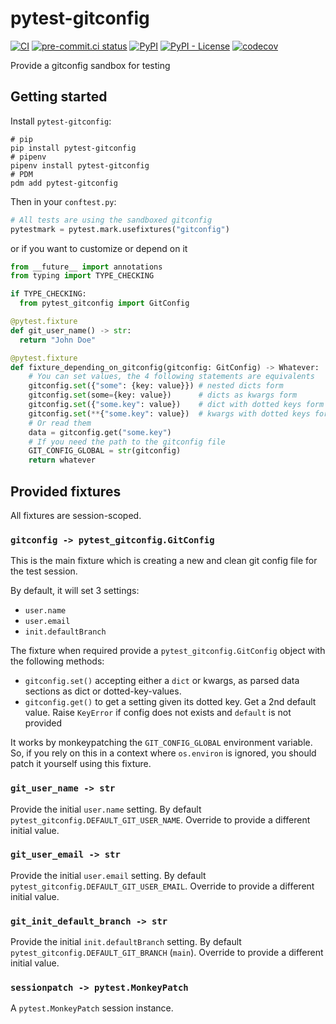 # pytest-gitconfig

[![CI](https://github.com/noirbizarre/pytest-gitconfig/actions/workflows/ci.yml/badge.svg)](https://github.com/noirbizarre/pytest-gitconfig/actions/workflows/ci.yml)
[![pre-commit.ci status](https://results.pre-commit.ci/badge/github/noirbizarre/pytest-gitconfig/main.svg)](https://results.pre-commit.ci/latest/github/noirbizarre/pytest-gitconfig/main)
[![PyPI](https://img.shields.io/pypi/v/pytest-gitconfig)](https://pypi.org/project/pytest-gitconfig/)
[![PyPI - License](https://img.shields.io/pypi/l/pytest-gitconfig)](https://pypi.org/project/pytest-gitconfig/)
[![codecov](https://codecov.io/gh/noirbizarre/pytest-gitconfig/branch/main/graph/badge.svg?token=OR4JScC2Lx)](https://codecov.io/gh/noirbizarre/pytest-gitconfig)

Provide a gitconfig sandbox for testing

## Getting started

Install `pytest-gitconfig`:

```shell
# pip
pip install pytest-gitconfig
# pipenv
pipenv install pytest-gitconfig
# PDM
pdm add pytest-gitconfig
```

Then in your `conftest.py`:

```python
# All tests are using the sandboxed gitconfig
pytestmark = pytest.mark.usefixtures("gitconfig")
```

or if you want to customize or depend on it

```python
from __future__ import annotations
from typing import TYPE_CHECKING

if TYPE_CHECKING:
  from pytest_gitconfig import GitConfig

@pytest.fixture
def git_user_name() -> str:
  return "John Doe"

@pytest.fixture
def fixture_depending_on_gitconfig(gitconfig: GitConfig) -> Whatever:
    # You can set values, the 4 following statements are equivalents
    gitconfig.set({"some": {key: value}}) # nested dicts form
    gitconfig.set(some={key: value})      # dicts as kwargs form
    gitconfig.set({"some.key": value})    # dict with dotted keys form
    gitconfig.set(**{"some.key": value})  # kwargs with dotted keys form
    # Or read them
    data = gitconfig.get("some.key")
    # If you need the path to the gitconfig file
    GIT_CONFIG_GLOBAL = str(gitconfig)
    return whatever
```

## Provided fixtures

All fixtures are session-scoped.

### `gitconfig -> pytest_gitconfig.GitConfig`

This is the main fixture which is creating a new and clean git config file for the test session.

By default, it will set 3 settings:

- `user.name`
- `user.email`
- `init.defaultBranch`

The fixture when required provide a `pytest_gitconfig.GitConfig` object with the following methods:

- `gitconfig.set()` accepting either a `dict` or kwargs, as parsed data sections as dict or dotted-key-values.
- `gitconfig.get()` to get a setting given its dotted key. Get a 2nd default value. Raise `KeyError` if config does not exists and `default` is not provided

It works by monkeypatching the `GIT_CONFIG_GLOBAL` environment variable.
So, if you rely on this in a context where `os.environ` is ignored, you should patch it yourself using this fixture.

### `git_user_name -> str`

Provide the initial `user.name` setting. By default `pytest_gitconfig.DEFAULT_GIT_USER_NAME`.
Override to provide a different initial value.

### `git_user_email -> str`

Provide the initial `user.email` setting. By default `pytest_gitconfig.DEFAULT_GIT_USER_EMAIL`.
Override to provide a different initial value.

### `git_init_default_branch -> str`

Provide the initial `init.defaultBranch` setting. By default `pytest_gitconfig.DEFAULT_GIT_BRANCH` (`main`).
Override to provide a different initial value.

### `sessionpatch -> pytest.MonkeyPatch`

A `pytest.MonkeyPatch` session instance.
